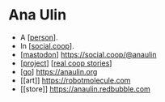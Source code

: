 # Ana Ulin

- A [[person]].
- In [[social.coop]].
- [[mastodon]] https://social.coop/@anaulin
- [[project]] [[real coop stories]]
- [[go]] https://anaulin.org
- [[art]] https://robotmolecule.com
- [[store]] https://anaulin.redbubble.com



[//begin]: # "Autogenerated link references for markdown compatibility"
[person]: person "Person"
[social.coop]: social.coop "social.coop"
[mastodon]: mastodon "Mastodon"
[project]: project "Project"
[real coop stories]: real-coop-stories "Real Coop Stories"
[go]: go "Go"
[//end]: # "Autogenerated link references"